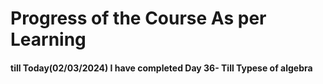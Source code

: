 # Progress of the Course As per Learning
#### till Today(02/03/2024) I have completed Day 36- Till Typese of algebra

